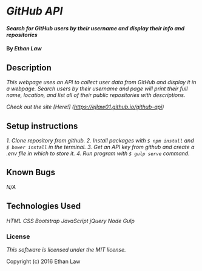 # _GitHub API_

#### _Search for GitHub users by their username and display their info and repositories_

#### By _**Ethan Law**_

## Description

_This webpage uses an API to collect user data from GitHub and display it in a webpage.  Search users by their username and page will print their full name, location, and list all of their public repositories with descriptions._

_Check out the site [Here!] (https://ejlaw01.github.io/github-api)_

## Setup instructions

_1. Clone repository from github._
_2. Install packages with `$ npm install` and `$ bower install` in the terminal._
_3. Get an API key from github and create a .env file in which to store it._
_4. Run program with `$ gulp serve` command._


## Known Bugs

_N/A_

## Technologies Used

_HTML_
_CSS_
_Bootstrap_
_JavaScript_
_jQuery_
_Node_
_Gulp_

### License

_This software is licensed under the MIT license._

Copyright (c) 2016 Ethan Law
